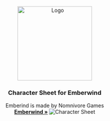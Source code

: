 <br />
<p align="center">
  <img src="https://www.emberwindgame.com/wp-content/uploads/emberwind-logo-color.png" alt="Logo" width="200">
  <h3 align="center">Character Sheet for Emberwind</h3>
  <p align="center">
    Emberind is made by Nomnivore Games
    <br />
    <a href="https://www.emberwindgame.com/"><strong>Emberwind »</strong></a>
    <img src="https://raw.githubusercontent.com/lexibrown/roll20-character-sheets/master/Emberwind/emberwind.png" alt="Character Sheet">
    <br />
  </p>
</p>
